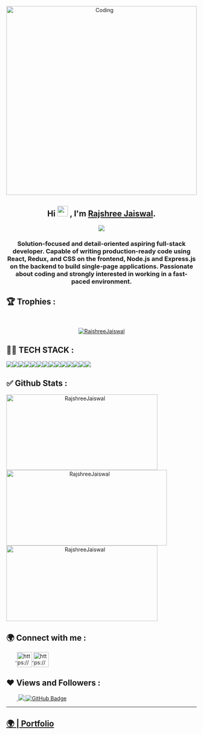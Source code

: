 <!--- 👋 Hi, I’m @RajshreeJaiswal
- 👀 I’m interested in ...
- 🌱 I’m currently learning ...
- 💞️ I’m looking to collaborate on ...
- 📫 How to reach me ...
--->
<!---
RajshreeJaiswal/RajshreeJaiswal is a ✨ special ✨ repository because its `README.md` (this file) appears on your GitHub profile.
You can click the Preview link to take a look at your changes.
--->
<p align="center"><img src="https://user-images.githubusercontent.com/74038190/243078834-72903324-cf57-4e90-80a6-ed3c9734e0ed.gif"  alt="Coding" width="100%"height="500"></p>

<h2 align="center">
  Hi <img src="https://media.giphy.com/media/hvRJCLFzcasrR4ia7z/giphy.gif" width="28"> , I'm <a href="https://github.com/BabyGupta05" target="_blank" rel="noopener noreferrer">Rajshree Jaiswal</a>.
</h2>
<p align="center">
  <img src="https://readme-typing-svg.herokuapp.com/?lines=Full%20Stack%20MERN%20Developer;&center=true&width=500&height=50">
</p>

<h3 align="center">Solution-focused and detail-oriented aspiring full-stack developer. Capable of writing production-ready code using React, Redux, and CSS on the frontend, Node.js and Express.js on the backend to build single-page applications. Passionate about coding and strongly interested in working in a fast-paced environment.</h3>

<!-- new file -->

## 🏆 Trophies :
<br/>
<p align="center"> <a href="https://github.com/ryo-ma/github-profile-trophy"><img src="https://github-profile-trophy.vercel.app/?username=RajshreeJaiswal&theme=onedark" alt="RajshreeJaiswal" /></a> </p>

## 👨‍💻 TECH STACK :

<div align="center" style="display: flex; flex-wrap: wrap;">
<img src="https://img.shields.io/badge/react-%2320232a.svg?style=for-the-badge&logo=react&logoColor=%2361DAFB" />
<img src="https://img.shields.io/badge/React_Router-CA4245?style=for-the-badge&logo=react-router&logoColor=white" />
<img src="https://img.shields.io/badge/redux-%23593d88.svg?style=for-the-badge&logo=redux&logoColor=white" />
<img src="https://img.shields.io/badge/MongoDB-%234ea94b.svg?style=for-the-badge&logo=mongodb&logoColor=white" />
<img src="https://img.shields.io/badge/HTML5-E34F26?style=for-the-badge&logo=html5&logoColor=white" />
<img src="https://img.shields.io/badge/CSS3-1572B6?style=for-the-badge&logo=css3&logoColor=white" />
<img src="https://img.shields.io/badge/JavaScript-323330?style=for-the-badge&logo=javascript&logoColor=F7DF1E" />
<img src="https://img.shields.io/badge/Node.js-339933?style=for-the-badge&logo=nodedotjs&logoColor=white" />
<img src="https://img.shields.io/badge/Express.js-000000?style=for-the-badge&logo=express&logoColor=white" />
<img src="https://img.shields.io/badge/java-%23ED8B00.svg?style=for-the-badge&logo=java&logoColor=white" />
<img src="https://img.shields.io/badge/npm-CB3837?style=for-the-badge&logo=npm&logoColor=white" />
<img src="https://img.shields.io/badge/GitHub-100000?style=for-the-badge&logo=github&logoColor=white" />
<img src="https://img.shields.io/badge/GIT-E44C30?style=for-the-badge&logo=git&logoColor=white" />
<img src="https://img.shields.io/badge/vite-%23646CFF.svg?style=for-the-badge&logo=vite&logoColor=white" />
</div>

## ✅ Github Stats :

<div align="center" style="display: flex; flex-wrap: wrap;">

<img width="400px" height="200px" align="center" src="https://github-readme-stats.vercel.app/api?username=RajshreeJaiswal&theme=neon&border_radius=2.7&show_icons=true" alt="RajshreeJaiswal" />
  
<img width="425px" height="200px" align="center" src="https://github-readme-streak-stats.herokuapp.com/?user=RajshreeJaiswal&theme=neon&border_radius=2.7&date_format=M%20j%5B%2C%20Y%5D" alt="RajshreeJaiswal" />
  
<img width="400px" height="200px" align="center" src="https://github-readme-stats.vercel.app/api/top-langs/?username=RajshreeJaiswal&theme=neon&border_radius=2.7" alt="RajshreeJaiswal" />
  
</div>

<h2>🌍 Connect with me :</h2>
   <p align="left">
    &nbsp;&nbsp;&nbsp;&nbsp;&nbsp;&nbsp;<a href="https://www.linkedin.com/in/rajshree-jaiswal" target="blank">
            <img align="center"
                src="https://img.icons8.com/3d-fluency/94/linkedin.png"
                alt="https://www.linkedin.com/in/rajshree-jaiswal" width="40px" />
        </a>
        <a href="https://github.com/RajshreeJaiswal" target="blank">
            <img align="center"
                src="https://img.icons8.com/3d-fluency/94/github.png"
                alt="https://github.com/RajshreeJaiswal" width="40px"/>
        </a>
    </p>
    <h2>❤ Views and Followers :</h2>
    &nbsp;&nbsp;&nbsp;&nbsp;&nbsp;&nbsp;&nbsp;<a href="https://github.com/RajshreeJaiswal/github-profile-views-counter">
        <img src="https://komarev.com/ghpvc/?username=RajshreeJaiswal" >
    </a>
    <a href="https://github.com/Imesunny?tab=followers">
        <img src="https://img.shields.io/github/followers/RajshreeJaiswal?label=Followers&style=social" alt="GitHub Badge">
    </a>
    <hr />
    <h2><a href="">🌍 | Portfolio </a></h2>

<!--









### Hi there 👋


